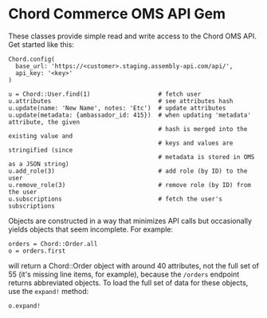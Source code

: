 # Chord Commerce OMS API Gem

These classes provide simple read and write access to the Chord OMS API. Get started like this:

    Chord.config(
      base_url: 'https://<customer>.staging.assembly-api.com/api/',
      api_key: '<key>'
    )

    u = Chord::User.find(1)                   # fetch user
    u.attributes                              # see attributes hash
    u.update(name: 'New Name', notes: 'Etc')  # update attributes
    u.update(metadata: {ambassador_id: 415})  # when updating 'metadata' attribute, the given
                                              # hash is merged into the existing value and
                                              # keys and values are stringified (since
                                              # metadata is stored in OMS as a JSON string)
    u.add_role(3)                             # add role (by ID) to the user
    u.remove_role(3)                          # remove role (by ID) from the user
    u.subscriptions                           # fetch the user's subscriptions

Objects are constructed in a way that minimizes API calls but occasionally yields objects that seem incomplete. For example:

    orders = Chord::Order.all
    o = orders.first

will return a Chord::Order object with around 40 attributes, not the full set of 55 (it's missing line items, for example), because the `/orders` endpoint returns abbreviated objects. To load the full set of data for these objects, use the `expand!` method:

    o.expand!

